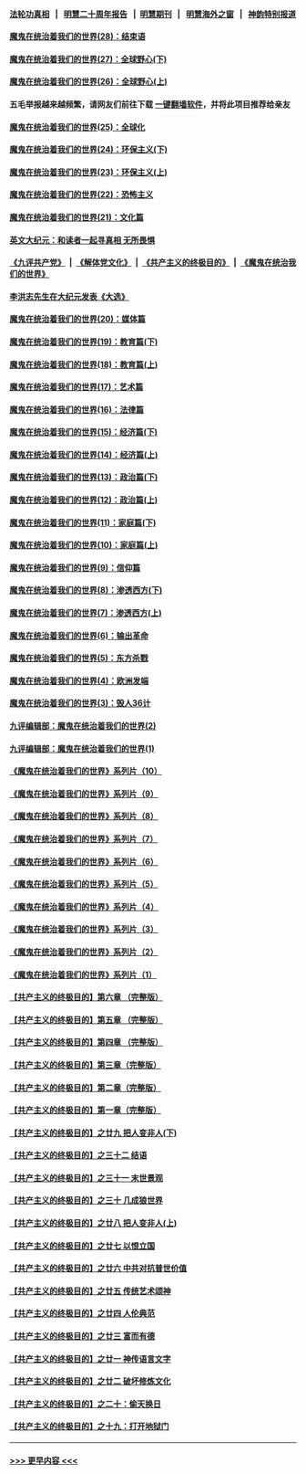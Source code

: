 #### [法轮功真相](https://github.com/gfw-breaker/truth/blob/master/README.md?t=0) &nbsp;&nbsp;|&nbsp;&nbsp; [明慧二十周年报告](https://github.com/gfw-breaker/mh-reports/blob/master/README.md?t=0) &nbsp;&nbsp;|&nbsp;&nbsp;[明慧期刊](https://github.com/gfw-breaker/mh-qikan) &nbsp;&nbsp;|&nbsp;&nbsp; [明慧海外之窗](https://github.com/gfw-breaker/mh-news/blob/master/README.md?t=0) &nbsp;&nbsp;|&nbsp;&nbsp; [神韵特别报道](https://github.com/gfw-breaker/mh-news/blob/master/shenyun.md?t=0)
#### [魔鬼在统治着我们的世界(28)：结束语](../pages/nsc422/n10936246.md?t=07090101) 
#### [魔鬼在统治着我们的世界(27)：全球野心(下)](../pages/nsc422/n10928319.md?t=07090101) 
#### [魔鬼在统治着我们的世界(26)：全球野心(上)](../pages/nsc422/n10900318.md?t=07090101) 
#### 五毛举报越来越频繁，请网友们前往下载 [一键翻墙软件](https://github.com/gfw-breaker/ssr-accounts)，并将此项目推荐给亲友
#### [魔鬼在统治着我们的世界(25)：全球化](../pages/nsc422/n10788205.md?t=07090101) 
#### [魔鬼在统治着我们的世界(24)：环保主义(下)](../pages/nsc422/n10695307.md?t=07090101) 
#### [魔鬼在统治着我们的世界(23)：环保主义(上)](../pages/nsc422/n10688613.md?t=07090101) 
#### [魔鬼在统治着我们的世界(22)：恐怖主义](../pages/nsc422/n10614727.md?t=07090101) 
#### [魔鬼在统治着我们的世界(21)：文化篇](../pages/nsc422/n10597706.md?t=07090101) 
#### [英文大纪元：和读者一起寻真相 无所畏惧](../pages/nsc422/n12542027.md?t=07090101) 
#### [《九评共产党》](https://github.com/begood0513/9ping.md/blob/master/README.md) &nbsp;|&nbsp; [《解体党文化》](../../../../jtdwh.md/blob/master/README.md)  &nbsp;|&nbsp; [《共产主义的终极目的》](../../../../gczydzjmd.md/blob/master/README.md) &nbsp;|&nbsp; [《魔鬼在统治我们的世界》](../../../../mgztzwmdsj.md/blob/master/README.md) 
#### [李洪志先生在大纪元发表《大选》](../pages/nsc422/n12534746.md?t=07090101) 
#### [魔鬼在统治着我们的世界(20)：媒体篇](../pages/nsc422/n10586579.md?t=07090101) 
#### [魔鬼在统治着我们的世界(19)：教育篇(下)](../pages/nsc422/n10564808.md?t=07090101) 
#### [魔鬼在统治着我们的世界(18)：教育篇(上)](../pages/nsc422/n10526970.md?t=07090101) 
#### [魔鬼在统治着我们的世界(17)：艺术篇](../pages/nsc422/n10499093.md?t=07090101) 
#### [魔鬼在统治着我们的世界(16)：法律篇](../pages/nsc422/n10485969.md?t=07090101) 
#### [魔鬼在统治着我们的世界(15)：经济篇(下)](../pages/nsc422/n10469975.md?t=07090101) 
#### [魔鬼在统治着我们的世界(14)：经济篇(上)](../pages/nsc422/n10457370.md?t=07090101) 
#### [魔鬼在统治着我们的世界(13)：政治篇(下)](../pages/nsc422/n10448270.md?t=07090101) 
#### [魔鬼在统治着我们的世界(12)：政治篇(上)](../pages/nsc422/n10444576.md?t=07090101) 
#### [魔鬼在统治着我们的世界(11)：家庭篇(下)](../pages/nsc422/n10440961.md?t=07090101) 
#### [魔鬼在统治着我们的世界(10)：家庭篇(上)](../pages/nsc422/n10435448.md?t=07090101) 
#### [魔鬼在统治着我们的世界(9)：信仰篇](../pages/nsc422/n10432159.md?t=07090101) 
#### [魔鬼在统治着我们的世界(8)：渗透西方(下)](../pages/nsc422/n10429603.md?t=07090101) 
#### [魔鬼在统治着我们的世界(7)：渗透西方(上)](../pages/nsc422/n10426013.md?t=07090101) 
#### [魔鬼在统治着我们的世界(6)：输出革命](../pages/nsc422/n10421536.md?t=07090101) 
#### [魔鬼在统治着我们的世界(5)：东方杀戮](../pages/nsc422/n10417707.md?t=07090101) 
#### [魔鬼在统治着我们的世界(4)：欧洲发端](../pages/nsc422/n10414890.md?t=07090101) 
#### [魔鬼在统治着我们的世界(3)：毁人36计](../pages/nsc422/n10411583.md?t=07090101) 
#### [九评编辑部：魔鬼在统治着我们的世界(2)](../pages/nsc422/n10410036.md?t=07090101) 
#### [九评编辑部：魔鬼在统治着我们的世界(1)](../pages/nsc422/n10406825.md?t=07090101) 
#### [《魔鬼在统治着我们的世界》系列片（10）](../pages/nsc422/n12292670.md?t=07090101) 
#### [《魔鬼在统治着我们的世界》系列片（9）](../pages/nsc422/n12290859.md?t=07090101) 
#### [《魔鬼在统治着我们的世界》系列片（8）](../pages/nsc422/n12287445.md?t=07090101) 
#### [《魔鬼在统治着我们的世界》系列片（7）](../pages/nsc422/n12283425.md?t=07090101) 
#### [《魔鬼在统治着我们的世界》系列片（6）](../pages/nsc422/n12282314.md?t=07090101) 
#### [《魔鬼在统治着我们的世界》系列片（5）](../pages/nsc422/n12281419.md?t=07090101) 
#### [《魔鬼在统治着我们的世界》系列片（4）](../pages/nsc422/n12274024.md?t=07090101) 
#### [《魔鬼在统治着我们的世界》系列片（3）](../pages/nsc422/n12271322.md?t=07090101) 
#### [《魔鬼在统治着我们的世界》系列片（2）](../pages/nsc422/n12269049.md?t=07090101) 
#### [《魔鬼在统治着我们的世界》系列片（1）](../pages/nsc422/n12267575.md?t=07090101) 
#### [【共产主义的终极目的】第六章 （完整版）](../pages/nsc422/n11428913.md?t=07090101) 
#### [【共产主义的终极目的】第五章 （完整版）](../pages/nsc422/n11428912.md?t=07090101) 
#### [【共产主义的终极目的】第四章 （完整版）](../pages/nsc422/n11428907.md?t=07090101) 
#### [【共产主义的终极目的】第三章（完整版）](../pages/nsc422/n11428848.md?t=07090101) 
#### [【共产主义的终极目的】第二章（完整版）](../pages/nsc422/n11428831.md?t=07090101) 
#### [【共产主义的终极目的】第一章（完整版）](../pages/nsc422/n11417651.md?t=07090101) 
#### [【共产主义的终极目的】之廿九 把人变非人(下)](../pages/nsc422/n11344140.md?t=07090101) 
#### [【共产主义的终极目的】之三十二 结语](../pages/nsc422/n11360535.md?t=07090101) 
#### [【共产主义的终极目的】之三十一 末世景观](../pages/nsc422/n11351129.md?t=07090101) 
#### [【共产主义的终极目的】之三十 几成狼世界](../pages/nsc422/n11348280.md?t=07090101) 
#### [【共产主义的终极目的】之廿八 把人变非人(上)](../pages/nsc422/n11340492.md?t=07090101) 
#### [【共产主义的终极目的】之廿七 以恨立国](../pages/nsc422/n11336944.md?t=07090101) 
#### [【共产主义的终极目的】之廿六 中共对抗普世价值](../pages/nsc422/n11324785.md?t=07090101) 
#### [【共产主义的终极目的】之廿五 传统艺术颂神](../pages/nsc422/n11296396.md?t=07090101) 
#### [【共产主义的终极目的】之廿四 人伦典范](../pages/nsc422/n11296397.md?t=07090101) 
#### [【共产主义的终极目的】之廿三 富而有德](../pages/nsc422/n11283598.md?t=07090101) 
#### [【共产主义的终极目的】之廿一 神传语言文字](../pages/nsc422/n11263265.md?t=07090101) 
#### [【共产主义的终极目的】之廿二 破坏修炼文化](../pages/nsc422/n11245728.md?t=07090101) 
#### [【共产主义的终极目的】之二十：偷天换日](../pages/nsc422/n11238846.md?t=07090101) 
#### [【共产主义的终极目的】之十九：打开地狱门](../pages/nsc422/n11206376.md?t=07090101) 

----
#### [ >>> 更早内容 <<< ](../indexes/nsc422-earlier.md)
